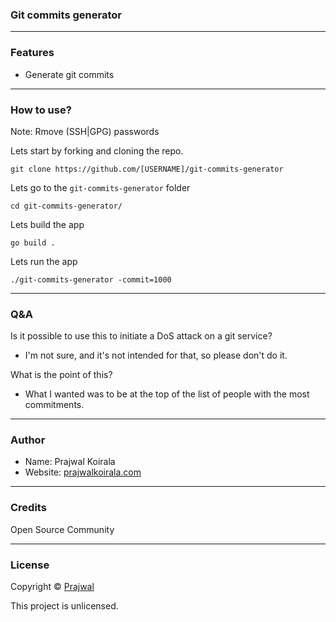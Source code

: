 ### Git commits generator

---
### Features
- Generate git commits

---
### How to use?

Note: Rmove (SSH|GPG) passwords

Lets start by forking and cloning the repo.
```
git clone https://github.com/[USERNAME]/git-commits-generator
```
Lets go to the `git-commits-generator` folder
```
cd git-commits-generator/
```
Lets build the app
```
go build .
```
Lets run the app
```
./git-commits-generator -commit=1000
```

---
### Q&A

Is it possible to use this to initiate a DoS attack on a git service?
- I'm not sure, and it's not intended for that, so please don't do it.

What is the point of this?
- What I wanted was to be at the top of the list of people with the most commitments.

---
### Author

* Name: Prajwal Koirala
* Website: [prajwalkoirala.com](https://www.prajwalkoirala.com)

---	
### Credits

Open Source Community

---
### License

Copyright © [Prajwal](https://github.com/prajwal-koirala)

This project is unlicensed.
